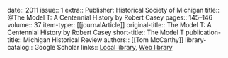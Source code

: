 date:: 2011
issue:: 1
extra:: Publisher: Historical Society of Michigan
title:: @The Model T: A Centennial History by Robert Casey
pages:: 145–146
volume:: 37
item-type:: [[journalArticle]]
original-title:: The Model T: A Centennial History by Robert Casey
short-title:: The Model T
publication-title:: Michigan Historical Review
authors:: [[Tom McCarthy]]
library-catalog:: Google Scholar
links:: [Local library](zotero://select/library/items/4SWXJGR6), [Web library](https://www.zotero.org/users/6520516/items/4SWXJGR6)
